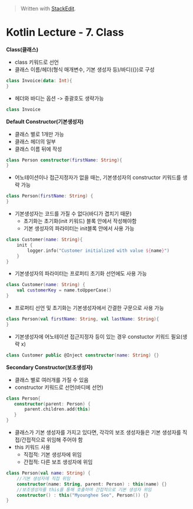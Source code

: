 


> Written with [StackEdit](https://stackedit.io/).
# Kotlin Lecture - 7. Class

**Class(클래스)**
- class 키워드로 선언
- 클래스 이름/헤더(형식 매개변수, 기본 생성자 등)/바디({})로 구성

```kotlin
class Invoice(data: Int){
}
```
- 헤더와 바디는 옵션 -> 중괄호도 생략가능
``` kotlin
class Invoice
```

**Default Constructor(기본생성자)**
- 클래스 별로 1개만 가능
- 클래스 헤더의 일부
- 클래스 이름 뒤에 작성
```kotlin
class Person constructor(firstName: String){
}
```
- 어노테이션이나 접근지정자가 없을 때는, 기본생성자의 constructor 키워드를 생략 가능
```kotlin
class Person(firstName: String) {
}
```
- 기본생성자는 코드를 가질 수 없다(바디가 겹치기 때문)
	* 초기화는 초기화(init 키워드) 블록 안에서 작성해야함
	* 기본 생성자의 파라미터는 init블록 안에서 사용 가능
```kotlin
class Customer(name: String){
	init {
		logger.info("Customer initialized with value ${name}")
	}
}
```
- 기본생성자의 파라미터는 프로퍼티 초기화 선언에도 사용 가능
```kotlin
class Customer(name: String) {
	val customerKey = name.toUpperCase()
}
```
- 프로퍼티 선언 및 초기화는 기본생성자에서 간결한 구문으로 사용 가능
```kotlin
class Person(val firstName: String, val lastName: String){
}
```
- 기본생성자에 어노테이션 접근지정자 등이 있는 경우 constuctor 키워드 필요(생략 x)
```kotlin
class Customer public @Inject constructor(name: String) {}
```
 
 **Secondary Constructor(보조생성자)**
 - 클래스 별로 여러개를 가질 수 있음
 - constructor 키워드로 선언(바디에 선언)
 ```kotlin
class Person{
	constructor(parent: Person) {
		parent.children.add(this)
	}
}
```
- 클래스가 기본 생성자를 가지고 있다면, 각각의 보조 생성자들은 기본 생성자를 직접/간접적으로 위임해 주어야 함
- this 키워드 사용
	* 직접적: 기본 생성자에 위임
	* 간접적: 다른 보조 생성자에 위임
```kotlin
class Person(val name: String) {
	//기본 생성자에 직접 위임
	constructor(name: String, parent: Person) : this(name) {} 
	//보조생성자를 this를 통해 호출하여 간접적으로 기본 생성자 위임
	constructor() : this("Myounghee Seo", Person()) {}	
}
```

<!--stackedit_data:
eyJoaXN0b3J5IjpbMTM1NjY3Mjc5LC04NTEyODY2NjIsLTEyMz
IzODA4MDIsNzkyMzI2NDk0XX0=
-->